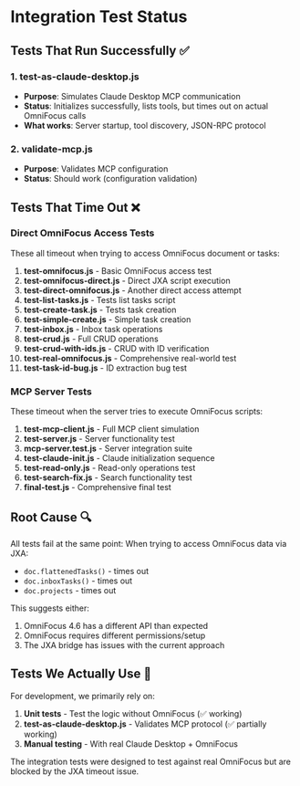 # Integration Test Status

## Tests That Run Successfully ✅

### 1. **test-as-claude-desktop.js**
- **Purpose**: Simulates Claude Desktop MCP communication
- **Status**: Initializes successfully, lists tools, but times out on actual OmniFocus calls
- **What works**: Server startup, tool discovery, JSON-RPC protocol

### 2. **validate-mcp.js** 
- **Purpose**: Validates MCP configuration
- **Status**: Should work (configuration validation)

## Tests That Time Out ❌

### Direct OmniFocus Access Tests
These all timeout when trying to access OmniFocus document or tasks:

1. **test-omnifocus.js** - Basic OmniFocus access test
2. **test-omnifocus-direct.js** - Direct JXA script execution
3. **test-direct-omnifocus.js** - Another direct access attempt
4. **test-list-tasks.js** - Tests list tasks script
5. **test-create-task.js** - Tests task creation
6. **test-simple-create.js** - Simple task creation
7. **test-inbox.js** - Inbox task operations
8. **test-crud.js** - Full CRUD operations
9. **test-crud-with-ids.js** - CRUD with ID verification
10. **test-real-omnifocus.js** - Comprehensive real-world test
11. **test-task-id-bug.js** - ID extraction bug test

### MCP Server Tests
These timeout when the server tries to execute OmniFocus scripts:

1. **test-mcp-client.js** - Full MCP client simulation
2. **test-server.js** - Server functionality test
3. **mcp-server.test.js** - Server integration suite
4. **test-claude-init.js** - Claude initialization sequence
5. **test-read-only.js** - Read-only operations test
6. **test-search-fix.js** - Search functionality test
7. **final-test.js** - Comprehensive final test

## Root Cause 🔍

All tests fail at the same point: When trying to access OmniFocus data via JXA:
- `doc.flattenedTasks()` - times out
- `doc.inboxTasks()` - times out  
- `doc.projects` - times out

This suggests either:
1. OmniFocus 4.6 has a different API than expected
2. OmniFocus requires different permissions/setup
3. The JXA bridge has issues with the current approach

## Tests We Actually Use 🎯

For development, we primarily rely on:
1. **Unit tests** - Test the logic without OmniFocus (✅ working)
2. **test-as-claude-desktop.js** - Validates MCP protocol (✅ partially working)
3. **Manual testing** - With real Claude Desktop + OmniFocus

The integration tests were designed to test against real OmniFocus but are blocked by the JXA timeout issue.

